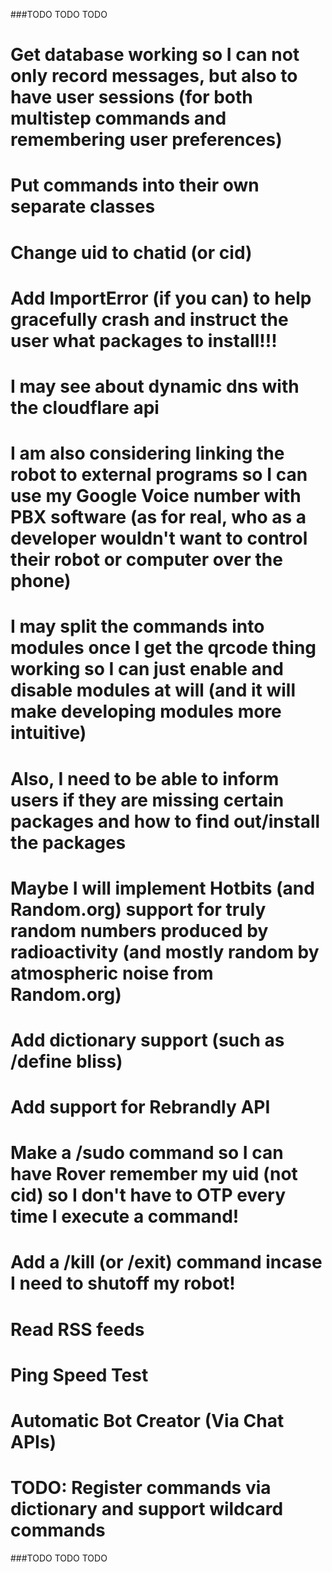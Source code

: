 ###TODO TODO TODO
# Get database working so I can not only record messages, but also to have user sessions (for both multistep commands and remembering user preferences)
# Put commands into their own separate classes
# Change uid to chatid (or cid)
# Add ImportError (if you can) to help gracefully crash and instruct the user what packages to install!!!
# I may see about dynamic dns with the cloudflare api
# I am also considering linking the robot to external programs so I can use my Google Voice number with PBX software (as for real, who as a developer wouldn't want to control their robot or computer over the phone)
# I may split the commands into modules once I get the qrcode thing working so I can just enable and disable modules at will (and it will make developing modules more intuitive)
# Also, I need to be able to inform users if they are missing certain packages and how to find out/install the packages
# Maybe I will implement Hotbits (and Random.org) support for truly random numbers produced by radioactivity (and mostly random by atmospheric noise from Random.org)
# Add dictionary support (such as /define bliss)
# Add support for Rebrandly API
# Make a /sudo command so I can have Rover remember my uid (not cid) so I don't have to OTP every time I execute a command!
# Add a /kill (or /exit) command incase I need to shutoff my robot!
# Read RSS feeds
# Ping Speed Test
# Automatic Bot Creator (Via Chat APIs)
# TODO: Register commands via dictionary and support wildcard commands
###TODO TODO TODO
